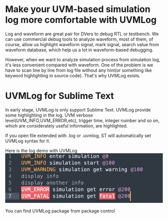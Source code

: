 # Make your UVM-based simulation log more comfortable with UVMLog
Log and waveform are great pair for DVers to debug RTL or testbench. We can use commercial debug tools to analyze waveform, most of them, of course, allow us highlight waveform signal, mark signal, search value from waveform database, which help us a lot in waveform-based debugging.

However, when we want to analyze simulation process from simulation log, it's less convenient compared with waveform. One of the problem is we have to scan line by line from log file without any hint(or something like keyword highlighting in source code). That's why UVMLog exists.


# UVMLog for Sublime Text

In early stage, UVMLog is only support Sublime Text. UVMLog provide some highlighting in the log. UVM verbose level(UVM_INFO,UVM_ERROR,etc), trigger time, integer number and so on, which are considerately useful information, are highlighted.

If you open file extended with .log or .uvmlog, ST will automatically set UVMLog syntax for it.

Here is the log demo with UVMLog
![simulation log demo](assets/img/UVMLog_demo.png)

You can find UVMLog package from package control
